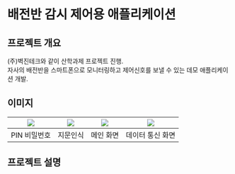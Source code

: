 # 배전반 감시 제어용 애플리케이션
## 프로젝트 개요
(주)벽진테크와 같이 산학과제 프로젝트 진행.   
자사의 배전반을 스마트폰으로 모니터링하고 제어신호를 보낼 수 있는 데모 애플리케이션 개발.

## 이미지
| <img src="https://user-images.githubusercontent.com/44526808/103400629-20edf300-4b89-11eb-9c46-8e4c67505451.png"></img> | <img src="https://user-images.githubusercontent.com/44526808/103400641-2ea37880-4b89-11eb-8766-4ceff1ddf221.png"></img> | <img src="https://user-images.githubusercontent.com/44526808/103400650-3a8f3a80-4b89-11eb-922b-faed2b0ed605.png"></img> | <img src="https://user-images.githubusercontent.com/44526808/103400666-467afc80-4b89-11eb-9fc0-2f416dbac582.png"></img> |
|:---:|:---:|:---:|:---:|
| PIN 비밀번호 | 지문인식 | 메인 화면 | 데이터 통신 화면 | 

## 프로젝트 설명
